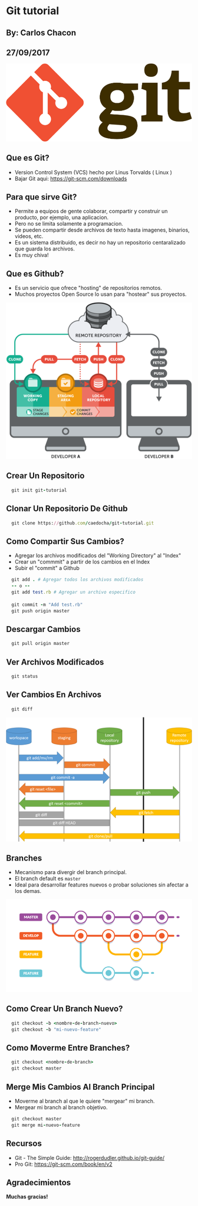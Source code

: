 # Git tutorial

## By: Carlos Chacon
## 27/09/2017

![Git Logo](https://github.com/caedocha/git-tutorial/blob/master/images/logo.png)


## Que es Git?

- Version Control System (VCS) hecho por Linus Torvalds ( Linux )
- Bajar Git aqui: https://git-scm.com/downloads



## Para que sirve Git?

- Permite a equipos de gente colaborar, compartir y construir un producto, por ejemplo, una aplicacion.
- Pero no se limita solamente a programacion.
- Se pueden compartir desde archivos de texto hasta imagenes, binarios, videos, etc.
- Es un sistema distribuido, es decir no hay un repositorio centaralizado que guarda los archivos.
- Es muy chiva!


## Que es Github?

- Es un servicio que ofrece "hosting" de repositorios remotos.
- Muchos proyectos Open Source lo usan para "hostear" sus proyectos.



![Workflow](https://github.com/caedocha/git-tutorial/blob/master/images/workflow.png)

## Crear Un Repositorio

```ruby
  git init git-tutorial
```


## Clonar Un Repositorio De Github

```ruby
  git clone https://github.com/caedocha/git-tutorial.git
```


## Como Compartir Sus Cambios?

- Agregar los archivos modificados del "Working Directory" al "Index"
- Crear un "commmit" a partir de los cambios en el Index
- Subir el "commit" a Github

```ruby
  git add . # Agregar todos los archivos modificados
  -- o --
  git add test.rb # Agregar un archivo especifico

  git commit -m "Add test.rb"
  git push origin master
```


## Descargar Cambios

```ruby
  git pull origin master
```


## Ver Archivos Modificados

```ruby
  git status
```


## Ver Cambios En Archivos

```ruby
  git diff
```



![Stages](https://github.com/caedocha/git-tutorial/blob/master/images/stages.png)

## Branches

- Mecanismo para divergir del branch principal.
- El branch default es `master`
- Ideal para desarrollar features nuevos o probar soluciones sin afectar a los demas.



![Branches](https://github.com/caedocha/git-tutorial/blob/master/images/branches.png)

## Como Crear Un Branch Nuevo?

```ruby
  git checkout -b <nombre-de-branch-nuevo>
  git checkout -b "mi-nuevo-feature"
```


## Como Moverme Entre Branches?

```ruby
  git checkout <nombre-de-branch>
  git checkout master
```


## Merge Mis Cambios Al Branch Principal

- Moverme al branch al que le quiere "mergear" mi branch.
- Mergear mi branch al branch objetivo.

```ruby
  git checkout master
  git merge mi-nuevo-feature
```


## Recursos

- Git - The Simple Guide: http://rogerdudler.github.io/git-guide/
- Pro Git: https://git-scm.com/book/en/v2


## Agradecimientos

**Muchas gracias!**



